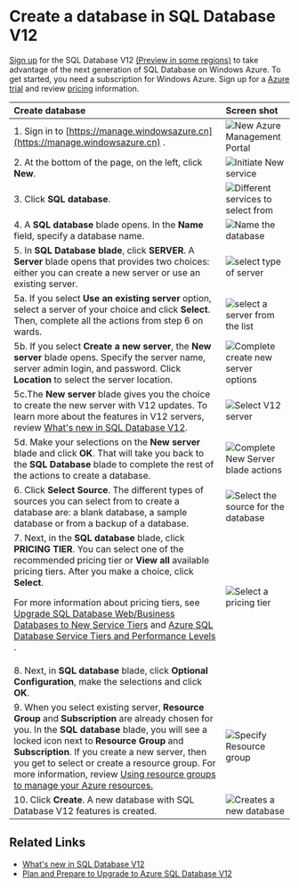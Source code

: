 <properties 
	pageTitle="Create a database in SQL Database Update V12" 
	description="Demonstrates how to create a database in Azure SQL Database Update V12" 
	services="sql-database" 
	documentationCenter="" 
	authors="sonalmm" 
	manager="jeffreyg" 
	editor=""/>

<tags
	ms.service="sql-database"
	ms.date="04/28/2015"
	wacn.date=""/>


# Create a database in SQL Database V12


<!--
True author is: authors="sonalmm" , ms.author="sonalm".
-->


[Sign up](https://manage.windowsazure.cn) for the SQL Database V12 [(Preview in some <!-- deleted by customization regions)](/documentation/articles/sql-database-v12-whats-new#V12AzureSqlDbPreviewGaTable) --><!-- keep by customization: begin --> regions)](/documentation/articles/sql-database-v12-whats-new#V12AzureSqlDbPreviewGaTa) <!-- keep by customization: end --> to take advantage of the next generation of  SQL Database on Windows Azure. To get started, you need a subscription for Windows Azure. Sign up for <!-- deleted by customization an --><!-- keep by customization: begin --> a <!-- keep by customization: end --> [Azure trial](/pricing/1rmb-trial) and review [pricing](/home/features/sql-database/#price) information.


| Create database | Screen shot |
| :--- | :--- |
| 1. Sign in to <!-- deleted by customization [http://manage.windowsazure.cn/](http://manage.windowsazure.cn/) --><!-- keep by customization: begin --> [https://manage.windowsazure.cn](https://manage.windowsazure.cn) <!-- keep by customization: end -->. | ![New Azure Management Portal][1] |
| 2. At the bottom of the page, on the left, click **New**. | ![Initiate New service][2]|
| 3. Click **SQL database**.| ![Different services to select from][3] |
| 4. A **SQL database** blade opens. In the **Name** field, specify a database name. | ![Name the database][4] |
| 5. In **SQL Database blade**, click **SERVER**. A **Server** blade opens that provides two choices: either you can create a new server or use an existing server.| ![select type of server][4] |
|5a. If you select **Use an existing server** option, select a server of your choice and click **Select**. Then, complete all the actions from step 6 on wards.| ![select a server from the list][5]| 
|5b.   If you select **Create a new server**, the **New server** blade opens. Specify the server name, server admin login, and password. Click **Location** to select the server location. | ![Complete create new server options][9]| 
|5c.The **New server** blade gives you the choice to create the new server with V12 updates. To learn more about the features in V12 servers, review [What's new in SQL Database V12](/documentation/articles/sql-database-v12-whats-new).| ![Select V12 server][6]|
|5d. Make your selections on the **New server** blade and click **OK**. That will take you back to the **SQL Database** blade to complete the rest of the actions to create a database. | ![Complete New Server blade actions][8]|
|6. Click **Select Source**. The different types of sources you can select from to create a database are: a blank database, a sample database or from a backup of a database.| ![Select the source for the database][10]|
|7. Next, in the **SQL database** blade, click **PRICING TIER**. You can select one of the recommended pricing tier or **View all** available pricing tiers. After you make a choice, click **Select**. <p> For more information about pricing tiers, see [Upgrade SQL Database Web/Business Databases to New Service <!-- deleted by customization Tiers](/documentation/articles/sql-database-upgrade-new-service-tiers) --><!-- keep by customization: begin --> Tiers](/documentation/articles/sql-database-upgrade-new-service-tiers/) <!-- keep by customization: end --> and [Azure SQL Database Service Tiers and Performance <!-- deleted by customization Levels](/documentation/articles/sql-database-service-tiers) --><!-- keep by customization: begin --> Levels](https://msdn.microsoft.com/zh-CN/library/azure/dn741336.aspx) <!-- keep by customization: end -->. |![Select a pricing tier][7]
| 8. Next, in **SQL database** blade, click **Optional Configuration**, make the selections and click **OK**. 
| 9. When you select existing server, **Resource Group** and **Subscription** are already chosen for you. In the **SQL database** blade, you will see a locked icon next to **Resource Group** and **Subscription**. If you create a new server, then you get to select or create a resource group. For more information, review [Using resource groups to manage your Azure resources.](/documentation/articles/resource-group-overview)|![Specify Resource group][11]
| 10. Click **Create**. A new database with SQL Database V12 features is created. |![Creates a new database][12]

## Related Links

- [What's new in SQL Database V12](/documentation/articles/sql-database-v12-whats-new)
- [Plan and Prepare to Upgrade to Azure SQL Database V12](/documentation/articles/sql-database-v12-plan-prepare-upgrade)

<!--Image references-->
[1]: ./media/sql-database-create/firstscreenportal.png
[2]: ./media/sql-database-create/new.png
[3]: ./media/sql-database-create/sqldatabase.png
[4]: ./media/sql-database-create/databasename.png
[5]: ./media/sql-database-create/useexistingserver.PNG
[6]: ./media/sql-database-create/v12server.PNG
[7]: ./media/sql-database-create/pricingtierdetails.png
[8]: ./media/sql-database-create/finishnewserverblade.png
[9]: ./media/sql-database-create/createnewserver.png
[10]: ./media/sql-database-create/selectsource.png
[11]: ./media/sql-database-create/resourcegroup.png
[12]: ./media/sql-database-create/create.png

